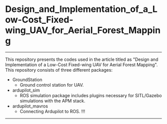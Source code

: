 # Design_and_Implementation_of_a_Low-Cost_Fixed-wing_UAV_for_Aerial_Forest_Mapping
---

This repository presents the codes used in the article titled as "Design and Implementation of a Low-Cost Fixed-wing UAV for Aerial Forest Mapping".
This repository consists of three different packages:

* GroundStation
    * Ground control station for UAV.
* ardupilot_sim
    *  ROS simulation package includes plugins necessary for SITL/Gazebo simulations with the APM stack.
* ardupilot_mavros
    * Connecting Ardupilot to ROS. !!!
----
